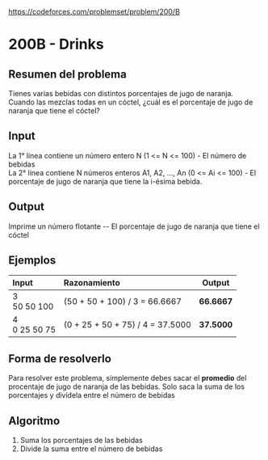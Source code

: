 https://codeforces.com/problemset/problem/200/B

# 200B - Drinks

## Resumen del problema
Tienes varias bebidas con distintos porcentajes de jugo de naranja. \
Cuando las mezclas todas en un cóctel, ¿cuál es el porcentaje de jugo de naranja que tiene el cóctel?

## Input
La 1° línea contiene un número entero N (1 <= N <= 100) - El número de bebidas \
La 2° línea contiene N números enteros A1, A2, ..., An (0 <= Ai <= 100) - El porcentaje de jugo de naranja que tiene la i-ésima bebida.

## Output
Imprime un número flotante -- El porcentaje de jugo de naranja que tiene el cóctel

## Ejemplos
| Input   | Razonamiento                                   | Output |
| :----   | :--------------------------------------------  | -----  |
| 3 <br> 50 50 100 | (50 + 50 + 100) / 3 = 66.6667 | **66.6667** |
| 4 <br> 0 25 50 75 | (0 + 25 + 50 + 75) / 4 = 37.5000 | **37.5000** |

## Forma de resolverlo
Para resolver este problema, simplemente debes sacar el **promedio** del procentaje de jugo de naranja de las bebidas. Solo saca la suma de los porcentajes y divídela entre el número de bebidas

## Algoritmo
1) Suma los porcentajes de las bebidas
2) Divide la suma entre el número de bebidas
